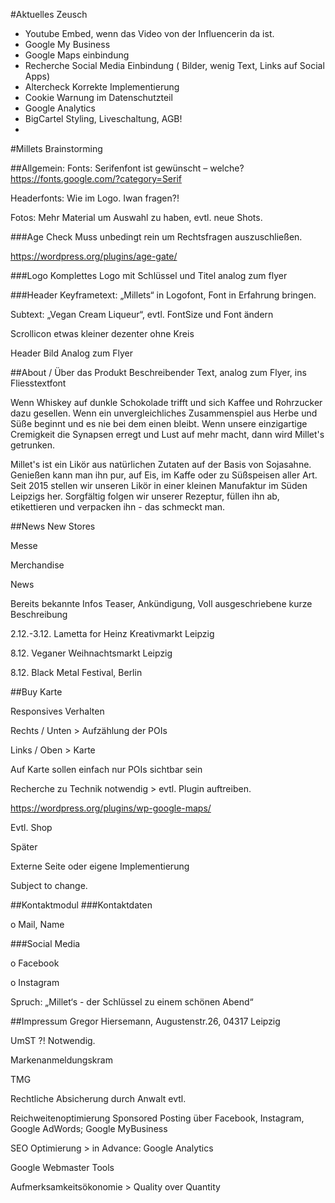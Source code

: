 #Aktuelles Zeusch
- Youtube Embed, wenn das Video von der Influencerin da ist.
- Google My Business
- Google Maps einbindung
- Recherche Social Media Einbindung ( Bilder, wenig Text, Links auf Social Apps)
- Altercheck Korrekte Implementierung
- Cookie Warnung im Datenschutzteil
- Google Analytics
- BigCartel Styling, Liveschaltung, AGB!
- 


#Millets Brainstorming

##Allgemein:
Fonts: Serifenfont ist gewünscht – welche? https://fonts.google.com/?category=Serif

Headerfonts: Wie im Logo. Iwan fragen?!

Fotos: Mehr Material um Auswahl zu haben, evtl. neue Shots.

###Age Check
Muss unbedingt rein um Rechtsfragen auszuschließen.

https://wordpress.org/plugins/age-gate/

 

###Logo
Komplettes Logo mit Schlüssel und Titel analog zum flyer

###Header
Keyframetext: „Millets“ in Logofont, Font in Erfahrung bringen.

Subtext: „Vegan Cream Liqueur“, evtl. FontSize und Font ändern

Scrollicon etwas kleiner dezenter ohne Kreis

Header Bild
Analog zum Flyer

##About / Über das Produkt
Beschreibender Text, analog zum Flyer, ins Fliesstextfont

Wenn Whiskey auf dunkle Schokolade trifft und sich Kaffee und Rohrzucker dazu gesellen. Wenn ein unvergleichliches Zusammenspiel aus Herbe und Süße beginnt und es nie bei dem einen bleibt. Wenn unsere einzigartige Cremigkeit die Synapsen erregt und Lust auf mehr macht, dann wird Millet's getrunken.

Millet's ist ein Likör aus natürlichen Zutaten auf der Basis von Sojasahne. Genießen kann man ihn pur, auf Eis, im Kaffe oder zu Süßspeisen aller Art. Seit 2015 stellen wir unseren Likör in einer kleinen Manufaktur im Süden Leipzigs her. Sorgfältig folgen wir unserer Rezeptur, füllen ihn ab, etikettieren und verpacken ihn - das schmeckt man.

##News
New Stores

Messe

Merchandise

News

Bereits bekannte Infos
Teaser, Ankündigung, Voll ausgeschriebene kurze Beschreibung

2.12.-3.12. Lametta for Heinz Kreativmarkt Leipzig

8.12. Veganer Weihnachtsmarkt Leipzig

8.12. Black Metal Festival, Berlin

##Buy
Karte

Responsives Verhalten

Rechts / Unten > Aufzählung der POIs

Links / Oben > Karte

Auf Karte sollen einfach nur POIs sichtbar sein

Recherche zu Technik notwendig > evtl. Plugin auftreiben.

https://wordpress.org/plugins/wp-google-maps/

Evtl. Shop

Später

Externe Seite oder eigene Implementierung

Subject to change.

##Kontaktmodul
###Kontaktdaten

o    Mail, Name

###Social Media

o    Facebook

o    Instagram

Spruch: „Millet‘s - der Schlüssel zu einem schönen Abend“

##Impressum
Gregor Hiersemann, Augustenstr.26, 04317 Leipzig

UmST ?! Notwendig.

Markenanmeldungskram

TMG

Rechtliche Absicherung durch Anwalt evtl.

Reichweitenoptimierung
Sponsored Posting über Facebook, Instagram, Google AdWords; Google MyBusiness

SEO Optimierung > in Advance: Google Analytics

Google Webmaster Tools

Aufmerksamkeitsökonomie > Quality over Quantity